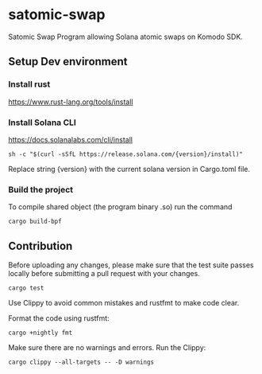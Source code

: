 # satomic-swap
Satomic Swap Program allowing Solana atomic swaps on Komodo SDK.

## Setup Dev environment
### Install rust
https://www.rust-lang.org/tools/install

### Install Solana CLI
https://docs.solanalabs.com/cli/install
```
sh -c "$(curl -sSfL https://release.solana.com/{version}/install)"
```
Replace string {version} with the current solana version in Cargo.toml file.

### Build the project

To compile shared object (the program binary .so) run the command
```
cargo build-bpf
```

## Contribution
Before uploading any changes, please make sure that the test suite passes locally before submitting a pull request with your changes.
```
cargo test
```
Use Clippy to avoid common mistakes and rustfmt to make code clear.

Format the code using rustfmt:
```
cargo +nightly fmt
```
Make sure there are no warnings and errors. Run the Clippy:
```
cargo clippy --all-targets -- -D warnings
```